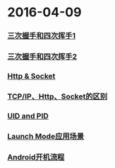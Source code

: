 # 2016-04-09

### [三次握手和四次挥手1](http://blog.csdn.net/whuslei/article/details/6667471)
### [三次握手和四次挥手2](http://www.cnblogs.com/myvin/p/4862167.html)

### [Http & Socket](http://itindex.net/detail/47119-socket-http)

### [TCP/IP、Http、Socket的区别](http://jingyan.baidu.com/article/08b6a591e07ecc14a80922f1.html)

### [UID and PID](http://www.cnblogs.com/perseus/articles/2354173.html)

### [Launch Mode应用场景](http://blog.csdn.net/xiaodongrush/article/details/28597855)

### [Android开机流程](http://blog.csdn.net/singwhatiwanna/article/details/19302593)
